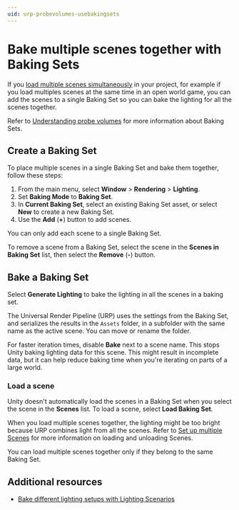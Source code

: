```yaml
---
uid: urp-probevolumes-usebakingsets
---
```

# Bake multiple scenes together with Baking Sets

If you [load multiple scenes simultaneously](https://docs.unity3d.com/Documentation/Manual/MultiSceneEditing.html) in your project, for example if you load multiples scenes at the same time in an open world game, you can add the scenes to a single Baking Set so you can bake the lighting for all the scenes together.

Refer to [Understanding probe volumes](probevolumes-concept.md#baking-sets) for more information about Baking Sets.

## Create a Baking Set

To place multiple scenes in a single Baking Set and bake them together, follow these steps:

1. From the main menu, select **Window** > **Rendering** > **Lighting**.
2. Set **Baking Mode** to **Baking Set**.
2. In **Current Baking Set**, select an existing Baking Set asset, or select **New** to create a new Baking Set.
4. Use the **Add** (**+**) button to add scenes. 

You can only add each scene to a single Baking Set.

To remove a scene from a Baking Set, select the scene in the **Scenes in Baking Set** list, then select the **Remove** (**-**) button.

## Bake a Baking Set

Select **Generate Lighting** to bake the lighting in all the scenes in a baking set.

The Universal Render Pipeline (URP) uses the settings from the Baking Set, and serializes the results in the `Assets` folder, in a subfolder with the same name as the active scene. You can move or rename the folder.

For faster iteration times, disable **Bake** next to a scene name. This stops Unity baking lighting data for this scene. This might result in incomplete data, but it can help reduce baking time when you're iterating on parts of a large world.

### Load a scene

Unity doesn't automatically load the scenes in a Baking Set when you select the scene in the **Scenes** list. To load a scene, select **Load Baking Set**.

When you load multiple scenes together, the lighting might be too bright because URP combines light from all the scenes. Refer to [Set up multiple Scenes](https://docs.unity3d.com/Manual/setupmultiplescenes.html) for more information on loading and unloading Scenes.

You can load multiple scenes together only if they belong to the same Baking Set.

## Additional resources

- [Bake different lighting setups with Lighting Scenarios](probevolumes-bakedifferentlightingsetups.md)
